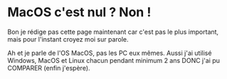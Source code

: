 # MacOS c'est nul ? Non !

Bon je rédige pas cette page maintenant car c'est pas le plus important, mais pour l'instant croyez moi sur parole.

Ah et je parle de l'OS MacOS, pas les PC eux mêmes. Aussi j'ai utilisé Windows, MacOS et Linux chacun pendant minimum 2 ans DONC j'ai pu COMPARER (enfin j'espère).
